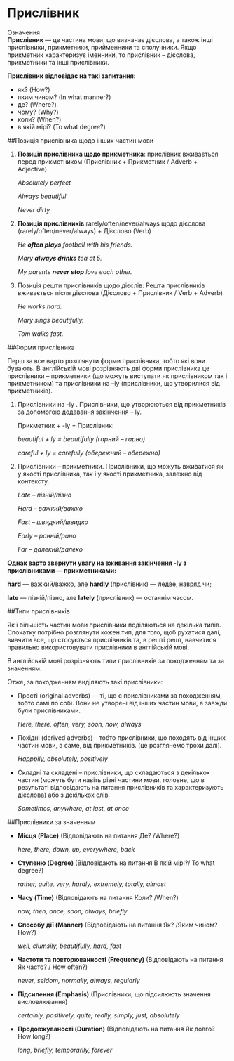 # Прислiвник

<div class="space">
<div class="eoz-wrap">
<span class="eoz">Означення</span>
<div class="eoz-text">
<b>Прислівник</b> — це частина мови, що  визначає дієслова, а також інші прислівники, прикметники, прийменники та сполучники. Якщо прикметник характеризує іменники, то прислівник – дієслова, прикметники та інші прислівники.
</div>
</div>
</div>

<p><b>Прислівник відповідає на такі запитання:</b></p>
<ul>
<li>як? (How?)</li>
<li>яким чином? (In what manner?)</li>
<li>де? (Where?)</li>
<li>чому? (Why?)</li>
<li>коли? (When?)</li>
<li>в якій мірі? (To what degree?)</li>
</ul>

##Позиція прислівника щодо інших частин мови

<ol>
<li><b>Позиція прислівника щодо прикметника</b>: прислівник вживається перед прикметником (Прислівник + Прикметник / Adverb + Adjective)</li>
<p><i>Absolutely perfect</i></p>
<p><i>Always beautiful</i></p>
<p><i>Never dirty</i></p>
<li><b>Позиція прислівників</b> rarely/often/never/always щодо дієслова (rarely/often/never/always) + Дієслово (Verb)</li>
<p><i>He <b>often plays</b> football with his friends.</i></p>
<p><i>Mary <b>always drinks</b> tea at 5.</i></p>
<p><i>My parents <b>never stop</b> love each other.</i></p>
<li>Позиція решти прислівників щодо дієслів: Решта прислівників вживається після дієслова (Дієслово + Прислівник / Verb + Adverb)</li>
<p><i>He works hard.</i></p>
<p><i>Mary sings beautifully.</i></p>
<p><i>Tom walks fast.</i></p>
</ol>

##Форми прислівника

<p>Перш за все варто розглянути форми прислівника, тобто які вони бувають. В англійській мові розрізняють дві форми прислівника це прислівники – прикметники (що можуть виступати як прислівником так і прикметником) та прислівники на –ly (прислівники, що утворилися від прикметників).</p>

<ol>
<li>Прислівники на -ly . Прислівники, що утворюються від прикметників за допомогою додавання закінчення – ly.</li>
<p>Прикметник + -ly = Прислівник:</p>
<p><i>beautiful + ly = beautifully (гарний – гарно)</i></p>
<p><i>careful + ly = carefully (обережний – обережно)</i></p>
<li>Прислівники – прикметники. Прислівники, що можуть вживатися як у якості прислівника, так і у якості прикметника, залежно від контексту.</li>
<p><i>Late – пізній/пізно</i></p>
<p><i>Hard – важкий/важко</i></p>
<p><i>Fast – швидкий/швидко</i></p>
<p><i>Early – ранній/рано</i></p>
<p><i>Far – далекий/далеко</i></p>
</ol>

<p><b>Однак варто звернути увагу на вживання закінчення -ly з прислівниками — прикметниками:</b></p>

<p><b>hard</b> — важкий/важко, але <b>hardly</b> (прислівник) — ледве, навряд чи;</p>
<p><b>late</b> — пізній/пізно, але <b>lately</b> (прислівник) — останнім часом.</p>

##Типи прислівників

<p>Як і більшість частин мови прислівники поділяються на декілька типів. Спочатку потрібно розглянути кожен тип, для того, щоб рухатися далі, вивчити все, що стосується прислівників та, в решті решт, навчитися правильно використовувати прислівники в англійській мові.</p>

<p>В англійській мові розрізняють типи прислівників за походженням та за значенням.</p>

<p>Отже, за походженням виділяють такі прислівники:</p>
<ul>
<li>Прості (original adverbs) — ті, що є прислівниками за походженням, тобто самі по собі. Вони не утворені від інших частин мови, а завжди були прислівниками.</li>
<p><i>Here, there, often, very, soon, now, always</i></p>
<li>Похідні (derived adverbs) – тобто прислівники, що походять від інших частин мови, а саме, від прикметників. (це розглянемо трохи далі).</li>
<p><i>Happpily, absolutely, positively</i></p>
<li>Складні та складені – прислівники, що складаються з декількох частин (можуть бути навіть різні частини мови, головне, що в результаті відповідають на питання прислівників та характеризують дієслова) або з декількох слів.</li>
<p><i>Sometimes, anywhere, at last, at once</i></p>
</ul>

##Прислівники за значенням

<ul>
<li><b>Місця (Place)</b> (Відповідають на питання Де? /Where?)</li>
<p><i>here, there, down, up, everywhere, back</i></p>
<li><b>Ступеню (Degree)</b> (Відповідають на питання В якій мірі?/ To what degree?)</li>
<p><i>rather, quite, very, hardly, extremely, totally, almost</i></p>
<li><b>Часу (Time)</b> (Відповідають на питання Коли? /When?)</li>
<p><i>now, then, once, soon, always, briefly</i></p>
<li><b>Способу дії (Manner)</b> (Відповідають на питання  Як? /Яким чином? How?)</li>
<p><i>well, clumsily, beautifully, hard, fast</i></p>
<li><b>Частоти та повторюванності (Frequency)</b> (Відповідають на питання Як часто? / How often?)</li>
<p><i>never, seldom, normally, always, regularly</i></p>
<li><b>Підсилення (Emphasis)</b> (Прислівники, що підсилюють значення висловлювання)</li>
<p><i>certainly, positively, quite, really, simply, just, absolutely</i></p>
<li><b>Продовжуваності (Duration)</b> (Відповідають на питання Як довго? How long?)</li>
<p><i>long, briefly, temporarily, forever</i></p>
</ul>


